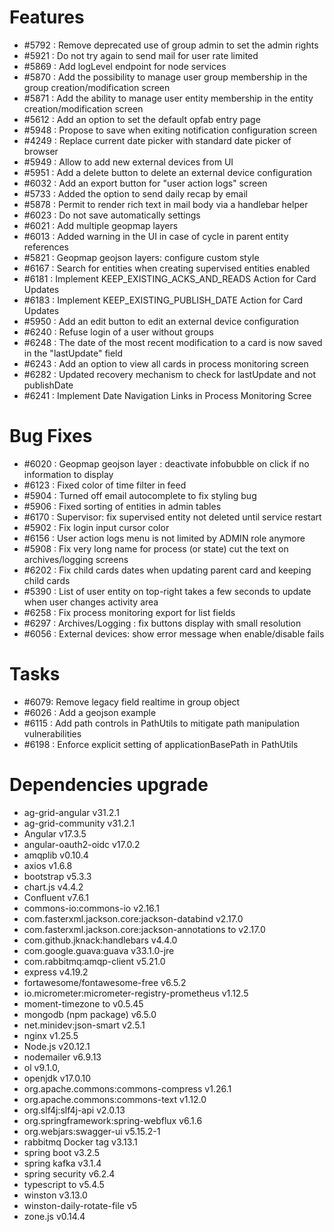 
# Features

- #5792 : Remove deprecated use of group admin to set the admin rights
- #5921 : Do not try again to send mail for user rate limited
- #5869 : Add logLevel endpoint for node services
- #5870 : Add the possibility to manage user group membership in the group creation/modification screen
- #5871 : Add the ability to manage user entity membership in the entity creation/modification screen
- #5612 : Add an option to set the default opfab entry page
- #5948 : Propose to save when exiting notification configuration screen
- #4249 : Replace current date picker with standard date picker of browser
- #5949 : Allow to add new external devices from UI
- #5951 : Add a delete button to delete an external device configuration
- #6032 : Add an export button for "user action logs" screen
- #5733 : Added the option to send daily recap by email
- #5878 : Permit to render rich text in mail body via a handlebar helper
- #6023 : Do not save automatically settings
- #6021 : Add multiple geopmap layers
- #6013 : Added warning in the UI in case of cycle in parent entity references
- #5821 : Geopmap geojson layers: configure custom style
- #6167 : Search for entities when creating supervised entities enabled
- #6181 : Implement KEEP_EXISTING_ACKS_AND_READS Action for Card Updates
- #6183 : Implement KEEP_EXISTING_PUBLISH_DATE Action for Card Updates
- #5950 : Add an edit button to edit an external device configuration
- #6240 : Refuse login of a user without groups
- #6248 : The date of the most recent modification to a card is now saved in the "lastUpdate" field
- #6243 : Add an option to view all cards in process monitoring screen
- #6282 : Updated recovery mechanism to check for lastUpdate and not publishDate
- #6241 : Implement Date Navigation Links in Process Monitoring Scree
  
# Bug Fixes

- #6020 : Geopmap geojson layer : deactivate infobubble on click if no information to display
- #6123 : Fixed color of time filter in feed
- #5904 : Turned off email autocomplete to fix styling bug
- #5906 : Fixed sorting of entities in admin tables
- #6170 : Supervisor: fix supervised entity not deleted until service restart
- #5902 : Fix login input cursor color
- #6156 : User action logs menu is not limited by ADMIN role anymore
- #5908 : Fix very long name for process (or state) cut the text on archives/logging screens
- #6202 : Fix child cards dates when updating parent card and keeping child cards
- #5390 : List of user entity on top-right takes a few seconds to update when user changes activity area
- #6258 : Fix process monitoring export for list fields
- #6297 : Archives/Logging : fix buttons display with small resolution
- #6056 : External devices: show error message when enable/disable fails

# Tasks
- #6079: Remove legacy field realtime in group object
- #6026 : Add a geojson example
- #6115 : Add path controls in PathUtils to mitigate path manipulation vulnerabilities
- #6198 : Enforce explicit setting of applicationBasePath in PathUtils

# Dependencies upgrade

- ag-grid-angular v31.2.1
- ag-grid-community v31.2.1
- Angular v17.3.5
- angular-oauth2-oidc v17.0.2
- amqplib v0.10.4
- axios v1.6.8
- bootstrap v5.3.3
- chart.js v4.4.2
- Confluent v7.6.1
- commons-io:commons-io v2.16.1
- com.fasterxml.jackson.core:jackson-databind v2.17.0
- com.fasterxml.jackson.core:jackson-annotations to v2.17.0
- com.github.jknack:handlebars v4.4.0
- com.google.guava:guava v33.1.0-jre
- com.rabbitmq:amqp-client v5.21.0
- express v4.19.2
- fortawesome/fontawesome-free v6.5.2
- io.micrometer:micrometer-registry-prometheus v1.12.5
- moment-timezone to v0.5.45
- mongodb (npm package) v6.5.0
- net.minidev:json-smart v2.5.1
- nginx v1.25.5
- Node.js v20.12.1
- nodemailer v6.9.13
- ol v9.1.0,
- openjdk v17.0.10
- org.apache.commons:commons-compress v1.26.1
- org.apache.commons:commons-text v1.12.0
- org.slf4j:slf4j-api v2.0.13
- org.springframework:spring-webflux v6.1.6
- org.webjars:swagger-ui v5.15.2-1
- rabbitmq Docker tag v3.13.1
- spring boot v3.2.5 
- spring kafka v3.1.4
- spring security v6.2.4
- typescript to v5.4.5
- winston v3.13.0
- winston-daily-rotate-file v5
- zone.js v0.14.4



